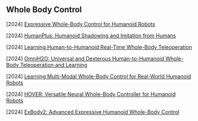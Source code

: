 ## Whole Body Control

[2024] [Expressive Whole-Body Control for Humanoid Robots](https://arxiv.org/abs/2402.16796)

[2024] [HumanPlus: Humanoid Shadowing and Imitation from Humans](https://humanoid-ai.github.io/)

[2024] [Learning Human-to-Humanoid Real-Time Whole-Body Teleoperation](https://arxiv.org/abs/2403.04436)

[2024] [OmniH2O: Universal and Dexterous Human-to-Humanoid Whole-Body Teleoperation and Learning](https://arxiv.org/abs/2406.08858)

[2024] [Learning Multi-Modal Whole-Body Control for Real-World Humanoid Robots](https://masked-humanoid.github.io/mhc/)

[2024] [HOVER: Versatile Neural Whole-Body Controller for Humanoid Robots](https://arxiv.org/abs/2410.21229)

[2024] [ExBody2: Advanced Expressive Humanoid Whole-Body Control](https://arxiv.org/abs/2412.13196)